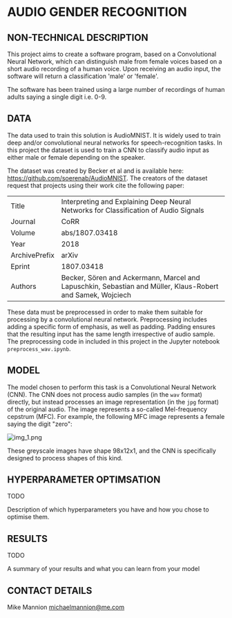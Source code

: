 # AUDIO GENDER RECOGNITION 


## NON-TECHNICAL DESCRIPTION

This project aims to create a software program, based on a Convolutional Neural Network, which can 
distinguish male from female voices based on a short audio recording of a human voice. Upon receiving
an audio input, the software will return a classification 'male' or 'female'. 

The software has been trained using a large number of recordings of human adults saying a single digit i.e. 0-9. 

## DATA

The data used to train this solution is  AudioMNIST. It is widely used to train deep and/or convolutional neural 
networks for speech-recognition tasks. In this project the dataset is used to train a CNN to classify audio input as 
either male or female depending on the speaker.

The dataset was created by Becker et al and is available here: https://github.com/soerenab/AudioMNIST.
The creators of the dataset request that projects using their work cite the following paper:

|          |                        |
| ------------- |------------------------------------------------------------------------------------------------------------|
| Title         | Interpreting and Explaining Deep Neural Networks for Classification of Audio Signals                       |
| Journal       | CoRR |
| Volume        | abs/1807.03418 |
| Year          | 2018 |
| ArchivePrefix | arXiv |
| Eprint        | 1807.03418 |
| Authors       | Becker, Sören and Ackermann, Marcel and Lapuschkin, Sebastian and Müller, Klaus-Robert and Samek, Wojciech |

These data must be preprocessed in order to make them suitable for processing by a convolutional neural network.
Preprocessing includes adding a specific form of emphasis, as well as padding. Padding ensures that the resulting input 
has the same length irrespective of audio sample. 
The preprocessing code in included in this project in the Jupyter notebook 
```preprocess_wav.ipynb```.  

## MODEL 

The model chosen to perform this task is a Convolutional Neural Network (CNN). The CNN does not process audio samples
(in the ```wav``` format) directly, but instead processes an image representation (in the ```jpg``` format) of the 
original audio. The image represents a so-called Mel-frequency cepstrum (MFC). 
For example, the following MFC image represents a female saying the digit "zero": 

![img_1.png](img_1.png)
   
These greyscale images have shape 98x12x1, and the CNN is specifically designed to process shapes of this kind.                                

## HYPERPARAMETER OPTIMSATION

TODO 

Description of which hyperparameters you have and how you chose to optimise them. 

## RESULTS

TODO

A summary of your results and what you can learn from your model 


## CONTACT DETAILS

Mike Mannion
michaelmannion@me.com

 

